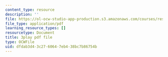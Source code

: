 ```yaml
---
content_type: resource
description: ''
file: https://ol-ocw-studio-app-production.s3.amazonaws.com/courses/res-14-001-abdul-latif-jameel-poverty-action-lab-executive-training-evaluating-social-programs-2009-spring-2009/dfdab3d43c2760647eb438bc7b86754b_DUyOjsFTOgQ.pdf
file_type: application/pdf
learning_resource_types: []
resourcetype: Document
title: 3play pdf file
type: OCWFile
uid: dfdab3d4-3c27-6064-7eb4-38bc7b86754b
---
```

